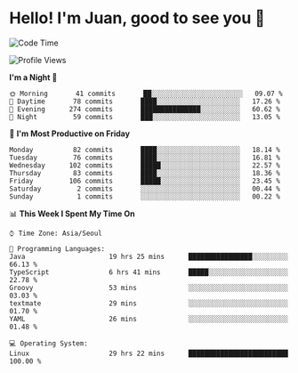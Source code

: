 # Hello! I'm Juan, good to see you 👋

<!--
**Y-k-Y/Y-k-Y** is a ✨ _special_ ✨ repository because its `README.md` (this file) appears on your GitHub profile.

Here are some ideas to get you started:

- 🔭 I’m currently working on ...
- 🌱 I’m currently learning ...
- 👯 I’m looking to collaborate on ...
- 🤔 I’m looking for help with ...
- 💬 Ask me about ...
- 📫 How to reach me: ...
- 😄 Pronouns: ...
- ⚡ Fun fact: ...
-->
<!--
![Profile views](https://gpvc.arturio.dev/Y-k-Y)

[![Omid Nikrah StackOverflow](https://github-readme-stackoverflow.vercel.app/?userID=9517076)](https://stackoverflow.com/users/9517076/i-have-10-fingers)
-->

<!--START_SECTION:waka-->
![Code Time](http://img.shields.io/badge/Code%20Time-854%20hrs%2045%20mins-blue)

![Profile Views](http://img.shields.io/badge/Profile%20Views-0-blue)

**I'm a Night 🦉** 

```text
🌞 Morning       41 commits       ██░░░░░░░░░░░░░░░░░░░░░░░   09.07 % 
🌆 Daytime       78 commits       ████░░░░░░░░░░░░░░░░░░░░░   17.26 % 
🌃 Evening      274 commits       ███████████████░░░░░░░░░░   60.62 % 
🌙 Night         59 commits       ███░░░░░░░░░░░░░░░░░░░░░░   13.05 % 

```
📅 **I'm Most Productive on Friday** 

```text
Monday          82 commits       ████░░░░░░░░░░░░░░░░░░░░░   18.14 % 
Tuesday         76 commits       ████░░░░░░░░░░░░░░░░░░░░░   16.81 % 
Wednesday      102 commits       █████░░░░░░░░░░░░░░░░░░░░   22.57 % 
Thursday        83 commits       ████░░░░░░░░░░░░░░░░░░░░░   18.36 % 
Friday         106 commits       █████░░░░░░░░░░░░░░░░░░░░   23.45 % 
Saturday         2 commits       ░░░░░░░░░░░░░░░░░░░░░░░░░   00.44 % 
Sunday           1 commits       ░░░░░░░░░░░░░░░░░░░░░░░░░   00.22 % 

```


📊 **This Week I Spent My Time On** 

```text
⌚︎ Time Zone: Asia/Seoul

💬 Programming Languages: 
Java                     19 hrs 25 mins      ████████████████░░░░░░░░░   66.13 % 
TypeScript               6 hrs 41 mins       █████░░░░░░░░░░░░░░░░░░░░   22.78 % 
Groovy                   53 mins             ░░░░░░░░░░░░░░░░░░░░░░░░░   03.03 % 
textmate                 29 mins             ░░░░░░░░░░░░░░░░░░░░░░░░░   01.70 % 
YAML                     26 mins             ░░░░░░░░░░░░░░░░░░░░░░░░░   01.48 % 

💻 Operating System: 
Linux                    29 hrs 22 mins      █████████████████████████   100.00 % 

```


<!--END_SECTION:waka-->
